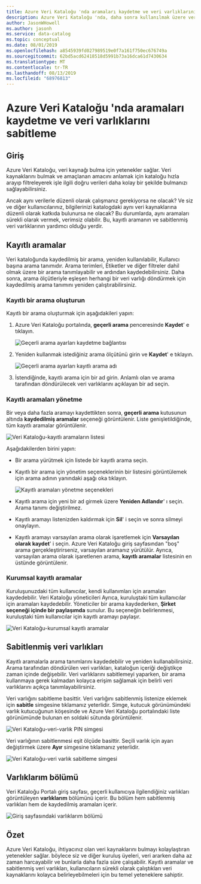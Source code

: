 ```yaml
---
title: Azure Veri Kataloğu 'nda aramaları kaydetme ve veri varlıklarını sabitleme
description: Azure Veri Kataloğu 'nda, daha sonra kullanılmak üzere veri kaynaklarını ve veri varlıklarını kaydetmek için nasıl yapılır makalesi.
author: JasonWHowell
ms.author: jasonh
ms.service: data-catalog
ms.topic: conceptual
ms.date: 08/01/2019
ms.openlocfilehash: a8545939fd027989519e0f7a161f750ec676749a
ms.sourcegitcommit: 62bd5acd62418518d5991b73a16dca61d7430634
ms.translationtype: MT
ms.contentlocale: tr-TR
ms.lasthandoff: 08/13/2019
ms.locfileid: "68976813"
---
```

# <a name="save-searches-and-pin-data-assets-in-azure-data-catalog"></a>Azure Veri Kataloğu 'nda aramaları kaydetme ve veri varlıklarını sabitleme
## <a name="introduction"></a>Giriş
Azure Veri Kataloğu, veri kaynağı bulma için yetenekler sağlar. Veri kaynaklarını bulmak ve amaçlanan amacını anlamak için kataloğu hızla arayıp filtreleyerek işle ilgili doğru verileri daha kolay bir şekilde bulmanızı sağlayabilirsiniz.

Ancak aynı verilerle düzenli olarak çalışmanız gerekiyorsa ne olacak? Ve siz ve diğer kullanıcılarınız, bilgilerinizi katalogdaki aynı veri kaynaklarına düzenli olarak katkıda bulunursa ne olacak? Bu durumlarda, aynı aramaları sürekli olarak vermek, verimsiz olabilir. Bu, kayıtlı aramanın ve sabitlenmiş veri varlıklarının yardımcı olduğu yerdir.

## <a name="saved-searches"></a>Kayıtlı aramalar
Veri kataloğunda kaydedilmiş bir arama, yeniden kullanılabilir, Kullanıcı başına arama tanımıdır. Arama terimleri, Etiketler ve diğer filtreler dahil olmak üzere bir arama tanımlayabilir ve ardından kaydedebilirsiniz. Daha sonra, arama ölçütleriyle eşleşen herhangi bir veri varlığı döndürmek için kaydedilmiş arama tanımını yeniden çalıştırabilirsiniz.

### <a name="create-a-saved-search"></a>Kayıtlı bir arama oluşturun
Kayıtlı bir arama oluşturmak için aşağıdakileri yapın:
1. Azure Veri Kataloğu portalında, **geçerli arama** penceresinde **Kaydet**' e tıklayın. 

    ![Geçerli arama ayarları kaydetme bağlantısı](./media/data-catalog-how-to-save-pin/01-save-option.png) 

2. Yeniden kullanmak istediğiniz arama ölçütünü girin ve **Kaydet**' e tıklayın.

    ![Geçerli arama ayarları kayıtlı arama adı](./media/data-catalog-how-to-save-pin/02-name.png)

3. İstendiğinde, kayıtlı arama için bir ad girin. Anlamlı olan ve arama tarafından döndürülecek veri varlıklarını açıklayan bir ad seçin.

### <a name="manage-saved-searches"></a>Kayıtlı aramaları yönetme
Bir veya daha fazla aramayı kaydettikten sonra, **geçerli arama** kutusunun altında **kaydedilmiş aramalar** seçeneği görüntülenir. Liste genişletildiğinde, tüm kayıtlı aramalar görüntülenir.

 ![Veri Kataloğu-kayıtlı aramaların listesi](./media/data-catalog-how-to-save-pin/03-list.png)

Aşağıdakilerden birini yapın:

* Bir arama yürütmek için listede bir kayıtlı arama seçin.

* Kayıtlı bir arama için yönetim seçeneklerinin bir listesini görüntülemek için arama adının yanındaki aşağı oka tıklayın.

    ![Kayıtlı aramaları yönetme seçenekleri](./media/data-catalog-how-to-save-pin/04-managing.png)

* Kayıtlı arama için yeni bir ad girmek üzere **Yeniden Adlandır**' ı seçin. Arama tanımı değiştirilmez.

* Kayıtlı aramayı listenizden kaldırmak için **Sil**' i seçin ve sonra silmeyi onaylayın.

* Kayıtlı aramayı varsayılan arama olarak işaretlemek için **Varsayılan olarak kaydet**' i seçin. Azure Veri Kataloğu giriş sayfasından "boş" arama gerçekleştirirseniz, varsayılan aramanız yürütülür. Ayrıca, varsayılan arama olarak işaretlenen arama, **kayıtlı aramalar** listesinin en üstünde görüntülenir.

### <a name="organizational-saved-searches"></a>Kurumsal kayıtlı aramalar
Kuruluşunuzdaki tüm kullanıcılar, kendi kullanımları için aramaları kaydedebilir. Veri Kataloğu yöneticileri Ayrıca, kuruluştaki tüm kullanıcılar için aramaları kaydedebilir. Yöneticiler bir arama kaydederken, **Şirket seçeneği içinde bir paylaşımda** sunulur. Bu seçeneğin belirlenmesi, kuruluştaki tüm kullanıcılar için kayıtlı aramayı paylaşır.

 ![Veri Kataloğu-kurumsal kayıtlı aramalar](./media/data-catalog-how-to-save-pin/08-organizational-saved-search.png)

## <a name="pinned-data-assets"></a>Sabitlenmiş veri varlıkları
Kayıtlı aramalarla arama tanımlarını kaydedebilir ve yeniden kullanabilirsiniz. Arama tarafından döndürülen veri varlıkları, kataloğun içeriği değiştikçe zaman içinde değişebilir. Veri varlıklarını sabitlemeyi yaparken, bir arama kullanmaya gerek kalmadan kolayca erişim sağlamak için belirli veri varlıklarını açıkça tanımlayabilirsiniz.

Veri varlığını sabitleme basittir. Veri varlığını sabitlenmiş listenize eklemek için **sabitle** simgesine tıklamanız yeterlidir. Simge, kutucuk görünümündeki varlık kutucuğunun köşesinde ve Azure Veri Kataloğu portalındaki liste görünümünde bulunan en soldaki sütunda görüntülenir.

![Veri Kataloğu-veri-varlık PIN simgesi](./media/data-catalog-how-to-save-pin/05-pinning.png)

Veri varlığının sabitlenmesi eşit ölçüde basittir. Seçili varlık için ayarı değiştirmek üzere **Ayır** simgesine tıklamanız yeterlidir.

![Veri Kataloğu-veri varlık sabitleme simgesi](./media/data-catalog-how-to-save-pin/06-unpinning.png)

## <a name="the-my-assets-section"></a>Varlıklarım bölümü
Veri Kataloğu Portalı giriş sayfası, geçerli kullanıcıya ilgilendiğiniz varlıkları görüntüleyen **varlıklarım** bölümünü içerir. Bu bölüm hem sabitlenmiş varlıkları hem de kaydedilmiş aramaları içerir.

![Giriş sayfasındaki varlıklarım bölümü](./media/data-catalog-how-to-save-pin/07-my-assets.png)

## <a name="summary"></a>Özet
Azure Veri Kataloğu, ihtiyacınız olan veri kaynaklarını bulmayı kolaylaştıran yetenekler sağlar. böylece siz ve diğer kuruluş üyeleri, veri ararken daha az zaman harcayabilir ve bunlarla daha fazla süre çalışabilir. Kayıtlı aramalar ve sabitlenmiş veri varlıkları, kullanıcıların sürekli olarak çalıştıkları veri kaynaklarını kolayca belirleyebilmeleri için bu temel yeteneklere sahiptir.
